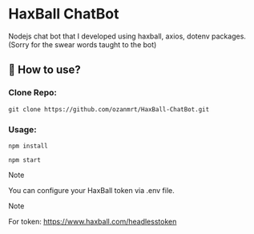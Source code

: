 # HaxBall ChatBot

Nodejs chat bot that I developed using haxball, axios, dotenv packages. (Sorry for the swear words taught to the bot)

## 📂 How to use?

### Clone Repo:
```
git clone https://github.com/ozanmrt/HaxBall-ChatBot.git
```
### Usage:
```
npm install
```
```
npm start
```


> [!NOTE]
> You can configure your HaxBall token via .env file.

> [!NOTE]
> For token: https://www.haxball.com/headlesstoken
